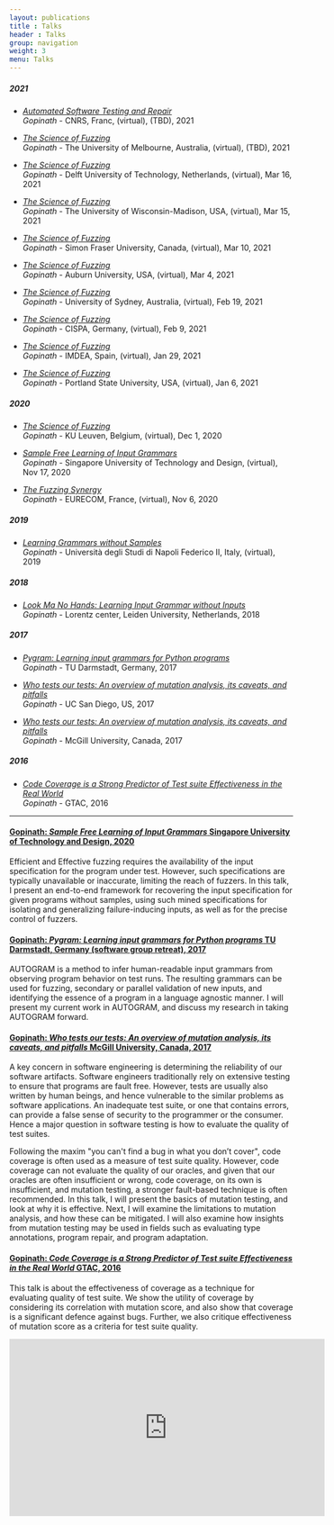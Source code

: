 ```yaml
---
layout: publications
title : Talks
header : Talks
group: navigation
weight: 3
menu: Talks
---
```

##### 2021

* [_Automated Software Testing and Repair_](http://intersection.dsi.cnrs.fr/intersection/resultats-cc-fr.do?campagne=92&section=6&grade=223&phase=ADMAPOUR&conc=06/02)<br/>
  *Gopinath* - CNRS, Franc, (virtual), (TBD), 2021

* [_The Science of Fuzzing_](#gopinath2021melbourne)<br/>
  *Gopinath* - The University of Melbourne, Australia, (virtual), (TBD), 2021

* [_The Science of Fuzzing_](#gopinath2021tudelft)<br/>
  *Gopinath* - Delft University of Technology, Netherlands, (virtual), Mar 16, 2021

* [_The Science of Fuzzing_](#gopinath2021uwmadison)<br/>
  *Gopinath* - The University of Wisconsin-Madison, USA, (virtual), Mar 15, 2021

* [_The Science of Fuzzing_](#gopinath2021simonfraser)<br/>
  *Gopinath* - Simon Fraser University, Canada, (virtual), Mar 10, 2021

* [_The Science of Fuzzing_](#gopinath2021cispa)<br/>
  *Gopinath* - Auburn University, USA, (virtual), Mar 4, 2021

* [_The Science of Fuzzing_](#gopinath2021sydney)<br/>
  *Gopinath* - University of Sydney, Australia, (virtual), Feb 19, 2021

* [_The Science of Fuzzing_](#gopinath2021cispa)<br/>
  *Gopinath* - CISPA, Germany, (virtual), Feb 9, 2021

* [_The Science of Fuzzing_](#gopinath2021imdea)<br/>
  *Gopinath* - IMDEA, Spain, (virtual), Jan 29, 2021

* [_The Science of Fuzzing_](#gopinath2021psu)<br/>
  *Gopinath* - Portland State University, USA, (virtual), Jan 6, 2021

##### 2020

* [_The Science of Fuzzing_](#gopinath2020kuleuven)<br/>
  *Gopinath* - KU Leuven, Belgium, (virtual), Dec 1, 2020

* [_Sample Free Learning of Input Grammars_](#gopinath2020sutd)<br/>
  *Gopinath* - Singapore University of Technology and Design, (virtual), Nov 17, 2020

* [_The Fuzzing Synergy_](#gopinath2020eurecom)<br/>
  *Gopinath* - EURECOM, France, (virtual), Nov 6, 2020

##### 2019
* [_Learning Grammars without Samples_](https://speakerdeck.com/rahulgopinath/learning-grammars-without-samples)<br/>
  *Gopinath* - Università degli Studi di Napoli Federico II, Italy, (virtual), 2019


##### 2018

* [_Look Ma No Hands: Learning Input Grammar without Inputs_](https://speakerdeck.com/rahulgopinath/look-ma-no-hands-learning-input-grammar-without-inputs)<br/>
  *Gopinath* - Lorentz center, Leiden University, Netherlands, 2018

##### 2017

* [_Pygram: Learning input grammars for Python programs_](#gopinath2017pygram)<br/>
  *Gopinath* - TU Darmstadt, Germany, 2017

* [_Who tests our tests: An overview of mutation analysis, its caveats, and pitfalls_](http://cse.ucsd.edu/about/who-tests-our-tests-overview-mutation-analysis-its-caveats-and-pitfalls)<br/>
  *Gopinath* - UC San Diego, US, 2017

* [_Who tests our tests: An overview of mutation analysis, its caveats, and pitfalls_](#gopinath2017who)<br/>
  *Gopinath* - McGill University, Canada, 2017

##### 2016

* [_Code Coverage is a Strong Predictor of Test suite Effectiveness in the Real World_](#gopinath2016code)<br/>
  *Gopinath* - GTAC, 2016

---

#### <a id='gopinath2020sutd'></a>[Gopinath: _Sample Free Learning of Input Grammars_ Singapore University of Technology and Design, 2020]()

Efficient and Effective fuzzing requires the availability of the input specification for the program under test. However, such specifications are typically unavailable or inaccurate, limiting the reach of fuzzers. In this talk, I present an end-to-end framework for recovering the input specification for given programs without samples, using such mined specifications for isolating and generalizing failure-inducing inputs, as well as for the precise control of fuzzers.

#### <a id='gopinath2017pygram'></a>[Gopinath: _Pygram: Learning input grammars for Python programs_ TU Darmstadt, Germany (software group retreat), 2017]()

AUTOGRAM is a method to infer human-readable input grammars from observing
program behavior on test runs. The resulting grammars can be used for fuzzing,
secondary or parallel validation of new inputs, and identifying the essence of
a program in a language agnostic manner. I will present my current work in
AUTOGRAM, and discuss my research in taking AUTOGRAM forward.


#### <a id='gopinath2017who'></a>[Gopinath: _Who tests our tests: An overview of mutation analysis, its caveats, and pitfalls_ McGill University, Canada, 2017]()

A key concern in software engineering is determining the reliability of our 
software artifacts. Software engineers traditionally rely on extensive testing
to ensure that programs are fault free. However, tests are usually also written
by human beings, and hence vulnerable to the similar problems as software 
applications. An inadequate test suite, or one that contains errors, can 
provide a false sense of security to the programmer or the consumer. Hence a 
major question in software testing is how to evaluate the quality of test 
suites.

Following the maxim "you can't find a bug in what you don’t cover", code 
coverage is often used as a measure of test suite quality.
However, code coverage can not evaluate the quality of our oracles, and given 
that our oracles are often insufficient or wrong, code coverage, on its own is 
insufficient, and mutation testing, a stronger fault-based technique is often 
recommended. In this talk, I will present the basics of mutation testing, and 
look at why it is effective. Next, I will examine the limitations to mutation 
analysis, and how these can be mitigated. I will also examine how insights from
mutation testing may be used in fields such as evaluating type annotations, 
program repair, and program adaptation.

#### <a id='gopinath2016code'></a>[Gopinath: _Code Coverage is a Strong Predictor of Test suite Effectiveness in the Real World_ GTAC, 2016]()

This talk is about the effectiveness of coverage as a technique for evaluating quality of test suite. We show the utility of coverage by considering its correlation with mutation score, and also show that coverage is a significant defence against bugs. Further, we also critique effectiveness of mutation score as a criteria for test suite quality.

<iframe width="560" height="315" src="https://www.youtube.com/embed/NKEptA3KP08" frameborder="0" allowfullscreen></iframe>

<!-- script async class="speakerdeck-embed" data-id="fc3fde8ea9d948f496ea79378c45161f" data-ratio="1.33333333333333" src="//speakerdeck.com/assets/embed.js"></script -->



